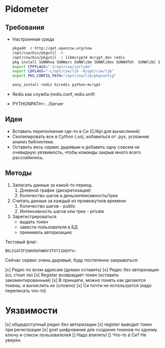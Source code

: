 # Pidometer #

  
## Требования ##

+   Настроенная среда

    ```bash
    pkgadd -d http://get.opencsw.org/now
    /opt/csw/bin/pkgutil -U
    /opt/csw/bin/pkgutil -i libmcrypt4 mcrypt_dev redis
    pkg install SUNWhea SUNWarc SUNWlibm SUNWlibms SUNWdfbh  SUNWlibC SUNWzlib gcc-43 wget gnu-make
    export CPPFLAGS="-I/opt/csw/include"
    export LDFLAGS="-L/opt/csw/lib -R/opt/csw/lib"
    export PKG_CONFIG_PATH="/opt/csw/lib/pkgconfig"
    
    easy_install redis hiredis python-mcrypt
    ```
    
+   Redis как служба (redis.conf, redis.smf)
+   PYTHONPATH=. ./Server


## Идеи ##

+   Вставить переполнение где-то в Си (C/Api для вычислений)
+   Скопилировать все в Cython (.so), избавиться от .pyx, усложнив анализ библиотеки.
+   Оставить весь сервис дырявым и добавить одну совсем не очевидную уязвимость,
    чтобы команды закрыв много всего расслабились.


## Методы ##

1.  Записать данные за какой-то период.
    1.  Дневной график (дискретизация)
    2.  Количество шагов в день/интенсивность/трек
2.  Считать данные за каждый из промежутков времени
    1.  Количество шагов - public
    2.  Интенсивность шагов или трек - private
3.  Зарегистрироваться
    +   выдать токен
    +   завести пользователя в БД
    +   принимать авторизацию


Тестовый флаг:

    BKL51GFZFIUWV86FWWGFZTOTI1DQXFV=

Сейчас сервис очень дырявый, буду постепенно закрываться:

[x] Редис по всем адресам (думаю оставить)
[x] Редис без авторизации (хз, стоит ли)
[x] Register возвращает токен (оставить закоментированным)
[x] В принципе, можно понять как делаются токены, и вычислить их (сложно)
[x] Си почти не используется (надо переписать что-то)


# Уязвимости #

[x] общедоступный редис без авторизации
[x] register выводит токен при регистрации
[x] gost шифрование для создания токенов по одному ключу и список пользователей
[] Надо впилить!
[] Что-то в Си? Не уверен.